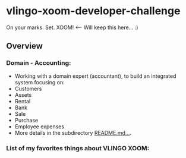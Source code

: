 # vlingo-xoom-developer-challenge

On your marks. Set. XOOM! <-- Will keep this here... :)

## Overview
### Domain - Accounting:
- Working with a domain expert (accountant), to build an integrated system focusing on:
- Customers
- Assets
- Rental
- Bank
- Sale
- Purchase
- Employee expenses
- More details in the subdirectory [README.md...](hamzajg-accounting-solution/README.md).
 
### List of my favorites things about VLINGO XOOM:


